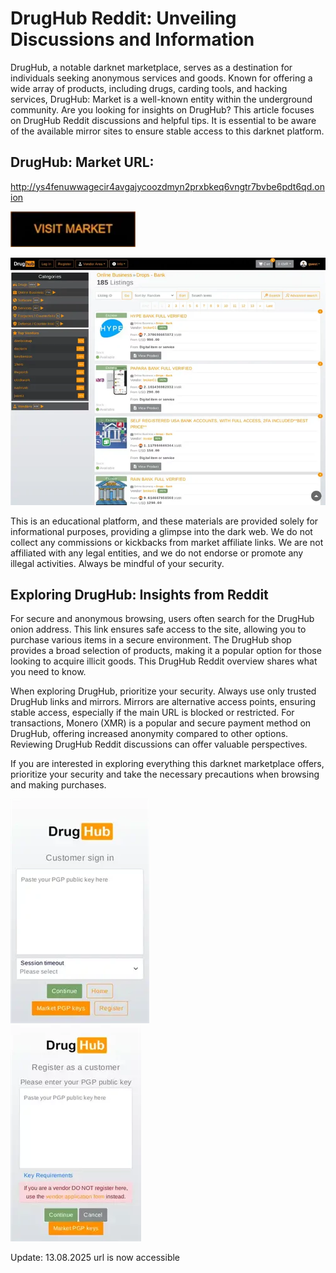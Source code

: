# DrugHub Reddit: Unveiling Discussions and Information

DrugHub, a notable darknet marketplace, serves as a destination for individuals seeking anonymous services and goods. Known for offering a wide array of products, including drugs, carding tools, and hacking services, DrugHub: Market is a well-known entity within the underground community. Are you looking for insights on DrugHub? This article focuses on DrugHub Reddit discussions and helpful tips. It is essential to be aware of the available mirror sites to ensure stable access to this darknet platform.

## DrugHub: Market URL:

http://ys4fenuwwagecir4avgajycoozdmyn2prxbkeq6vngtr7bvbe6pdt6qd.onion

[<img src="/sources/prompt.webp" width="200">](http://ys4fenuwwagecir4avgajycoozdmyn2prxbkeq6vngtr7bvbe6pdt6qd.onion)


<a href="http://ys4fenuwwagecir4avgajycoozdmyn2prxbkeq6vngtr7bvbe6pdt6qd.onion"><img src="/sources/menu.webp" alt="image" style="max-width: 100%;"><a>

This is an educational platform, and these materials are provided solely for informational purposes, providing a glimpse into the dark web. We do not collect any commissions or kickbacks from market affiliate links. We are not affiliated with any legal entities, and we do not endorse or promote any illegal activities. Always be mindful of your security.

## Exploring DrugHub: Insights from Reddit

For secure and anonymous browsing, users often search for the DrugHub onion address. This link ensures safe access to the site, allowing you to purchase various items in a secure environment. The DrugHub shop provides a broad selection of products, making it a popular option for those looking to acquire illicit goods. This DrugHub Reddit overview shares what you need to know.

When exploring DrugHub, prioritize your security. Always use only trusted DrugHub links and mirrors. Mirrors are alternative access points, ensuring stable access, especially if the main URL is blocked or restricted. For transactions, Monero (XMR) is a popular and secure payment method on DrugHub, offering increased anonymity compared to other options. Reviewing DrugHub Reddit discussions can offer valuable perspectives.

If you are interested in exploring everything this darknet marketplace offers, prioritize your security and take the necessary precautions when browsing and making purchases.

<a href="http://ys4fenuwwagecir4avgajycoozdmyn2prxbkeq6vngtr7bvbe6pdt6qd.onion"><img src="/sources/item.webp" alt="image" style="max-width: 100%;"><a>  
<a href="http://ys4fenuwwagecir4avgajycoozdmyn2prxbkeq6vngtr7bvbe6pdt6qd.onion"><img src="/sources/notification.webp" alt="image" style="max-width: 100%;"><a>



Update:  13.08.2025 url is now accessible